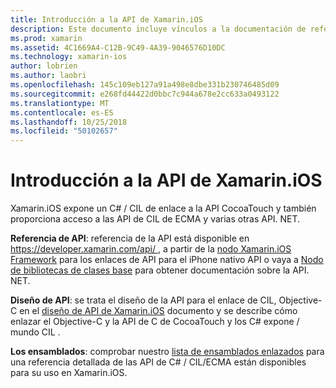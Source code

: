 ```yaml
---
title: Introducción a la API de Xamarin.iOS
description: Este documento incluye vínculos a la documentación de referencia de API de Xamarin, una guía que describe el diseño de API de Xamarin.iOS y una lista de ensamblados que están disponibles para su uso en desarrollo de Xamarin.
ms.prod: xamarin
ms.assetid: 4C1669A4-C12B-9C49-4A39-9046576D10DC
ms.technology: xamarin-ios
author: lobrien
ms.author: laobri
ms.openlocfilehash: 145c109eb127a91a498e8dbe331b230746485d09
ms.sourcegitcommit: e268fd44422d0bbc7c944a678e2cc633a0493122
ms.translationtype: MT
ms.contentlocale: es-ES
ms.lasthandoff: 10/25/2018
ms.locfileid: "50102657"
---
```

# <a name="xamarinios-api-overview"></a>Introducción a la API de Xamarin.iOS

Xamarin.iOS expone un C# / CIL de enlace a la API CocoaTouch y también proporciona acceso a las API de CIL de ECMA y varias otras API. NET.

 **Referencia de API**: referencia de la API está disponible en [ https://developer.xamarin.com/api/ ](https://docs.microsoft.com/dotnet/api/), a partir de la [nodo Xamarin.iOS Framework](https://docs.microsoft.com/dotnet/api/?view=xamarinios-10.8) para los enlaces de API para el iPhone nativo API o vaya a [ Nodo de bibliotecas de clases base](https://docs.microsoft.com/dotnet/api/?view=netstandard-2.0) para obtener documentación sobre la API. NET.

 **Diseño de API**: se trata el diseño de la API para el enlace de CIL, Objective-C en el [diseño de API de Xamarin.iOS](~/ios/internals/api-design/index.md) documento y se describe cómo enlazar el Objective-C y la API de C de CocoaTouch y los C# expone / mundo CIL .

 **Los ensamblados**: comprobar nuestro [lista de ensamblados enlazados](~/cross-platform/internals/available-assemblies.md) para una referencia detallada de las API de C# / CIL/ECMA están disponibles para su uso en Xamarin.iOS.
